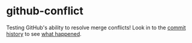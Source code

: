 # github-conflict
Testing GitHub's ability to resolve merge conflicts! Look in to the [commit history](https://github.com/EtherTyper/github-conflict/commits/master) to see [what happened](https://github.com/blog/2293-resolve-simple-merge-conflicts-on-github).
